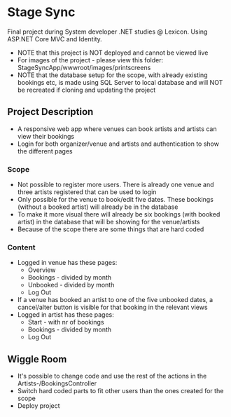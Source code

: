 # Stage Sync
Final project during System developer .NET studies @ Lexicon. Using ASP.NET Core MVC and Identity.
* NOTE that this project is NOT deployed and cannot be viewed live
* For images of the project - please view this folder: StageSyncApp/wwwroot/images/printscreens
* NOTE that the database setup for the scope, with already existing bookings etc, is made using SQL Server to local database and will NOT be recreated if cloning and updating the project

## Project Description
* A responsive web app where venues can book artists and artists can view their bookings
* Login for both organizer/venue and artists and authentication to show the different pages

### Scope
* Not possible to register more users. There is already one venue and three artists registered that can be used to login
* Only possible for the venue to book/edit five dates. These bookings (without a booked artist) will already be in the database
* To make it more visual there will already be six bookings (with booked artist) in the database that will be showing for the venue/artists
* Because of the scope there are some things that are hard coded

### Content
* Logged in venue has these pages:
  - Overview
  - Bookings - divided by month
  - Unbooked - divided by month
  - Log Out
* If a venue has booked an artist to one of the five unbooked dates, a cancel/alter button is visible for that booking in the relevant views
* Logged in artist has these pages:
  - Start - with nr of bookings
  - Bookings - divided by month
  - Log Out

## Wiggle Room
* It's possible to change code and use the rest of the actions in the Artists-/BookingsController
* Switch hard coded parts to fit other users than the ones created for the scope
* Deploy project
